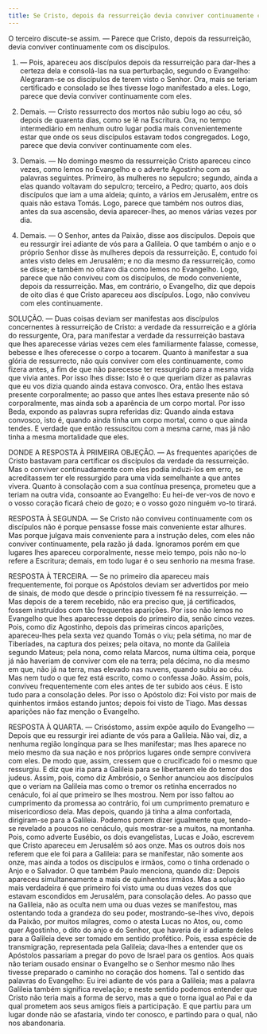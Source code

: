 ```yaml
---
title: Se Cristo, depois da ressurreição devia conviver continuamente com os discípulos
---
```


O terceiro discute-se assim. — Parece que Cristo, depois da ressurreição, devia conviver continuamente com os discípulos.  

1. — Pois, apareceu aos discípulos depois da ressurreição para dar-Ihes a certeza dela e consolá-Ias na sua perturbação, segundo o Evangelho: Alegraram-se os discípulos de terem visto o Senhor. Ora, mais se teriam certificado e consolado se lhes tivesse logo manifestado a eles. Logo, parece que devia conviver continuamente com eles.  

2. Demais. — Cristo ressurrecto dos mortos não subiu logo ao céu, só depois de quarenta dias, como se lê na Escritura. Ora, no tempo intermediário em nenhum outro lugar podia mais convenientemente estar que onde os seus discípulos estavam todos congregados. Logo, parece que devia conviver continuamente com eles.  

3. Demais. — No domingo mesmo da ressurreição Cristo apareceu cinco vezes, como lemos no Evangelho e o adverte Agostinho com as palavras seguintes. Primeiro, às mulheres no sepulcro; segundo, ainda a elas quando voltavam do sepulcro; terceiro, a Pedro; quarto, aos dois discípulos que iam a uma aldeia; quinto, a vários em Jerusalém, entre os quais não estava Tomás. Logo, parece que também nos outros dias, antes da sua ascensão, devia aparecer-Ihes, ao menos várias vezes por dia.  

4. Demais. — O Senhor, antes da Paixão, disse aos discípulos. Depois que eu ressurgir irei adiante de vós para a Galileia. O que também o anjo e o próprio Senhor disse às mulheres depois da ressurreição. E, contudo foi antes visto deles em Jerusalém; e no dia mesmo da ressurreição, como se disse; e também no oitavo dia como lemos no Evangelho. Logo, parece que não conviveu com os discípulos, de modo conveniente, depois da ressurreição.  Mas, em contrário, o Evangelho, diz que depois de oito dias é que Cristo apareceu aos discípulos. Logo, não conviveu com eles continuamente.  

SOLUÇÃO. — Duas coisas deviam ser manifestas aos discípulos concernentes à ressurreição de Cristo: a verdade da ressurreição e a glória do ressurgente, Ora, para manifestar a verdade da ressurreição bastava que lhes aparecesse várias vezes cem eles familiarmente falasse, comesse, bebesse e lhes oferecesse o corpo a tocarem. Quanto à manifestar a sua glória de ressurrecto, não quis conviver com eles continuamente, como fizera antes, a fim de que não parecesse ter ressurgido para a mesma vida que vivia antes. Por isso lhes disse: Isto é o que queriam dizer as palavras que eu vos dizia quando ainda estava convosco. Ora, então lhes estava presente corporalmente; ao passo que antes lhes estava presente não só corporalmente, mas ainda sob a aparência de um corpo mortal. Por isso Beda, expondo as palavras supra referidas diz: Quando ainda estava convosco, isto é, quando ainda tinha um corpo mortal, como o que ainda tendes. E verdade que então ressuscitou com a mesma carne, mas já não tinha a mesma mortalidade que eles.  

DONDE A RESPOSTA À PRIMEIRA OBJEÇÃO. — As frequentes aparições de Cristo bastavam para certificar os discípulos da verdade da ressurreição. Mas o conviver continuadamente com eles podia induzi-Ios em erro, se acreditassem ter ele ressurgido para uma vida semelhante a que antes vivera. Quanto à consolação com a sua contínua presença, prometeu que a teriam na outra vida, consoante ao Evangelho: Eu hei-de ver-vos de novo e o vosso coração ficará cheio de gozo; e o vosso gozo ninguém vo-to tirará.  

RESPOSTA À SEGUNDA. — Se Cristo não conviveu continuamente com os discípulos não é porque pensasse fosse mais conveniente estar alhures. Mas porque julgava mais conveniente para a instrução deles, com eles não conviver continuamente, pela razão já dada. Ignoramos porém em que lugares lhes apareceu corporalmente, nesse meio tempo, pois não no-lo refere a Escritura; demais, em todo lugar é o seu senhorio na mesma frase.  

RESPOSTA À TERCEIRA. — Se no primeiro dia apareceu mais frequentemente, foi porque os Apóstolos deviam ser advertidos por meio de sinais, de modo que desde o princípio tivessem fé na ressurreição. — Mas depois de a terem recebido, não era preciso que, já certificados, fossem instruídos com tão frequentes aparições. Por isso não lemos no Evangelho que lhes aparecesse depois do primeiro dia, senão cinco vezes. Pois, como diz Agostinho, depois das primeiras cincos aparições, apareceu-lhes pela sexta vez quando Tomás o viu; pela sétima, no mar de Tiberíades, na captura dos peixes; pela oitava, no monte da Galileia segundo Mateus; pela nona, como relata Marcos, numa última ceia, porque já não haveriam de conviver com ele na terra; pela décima, no dia mesmo em que, não já na terra, mas elevado nas nuvens, quando subiu ao céu. Mas nem tudo o que fez está escrito, como o confessa João. Assim, pois, conviveu frequentemente com eles antes de ter subido aos céus. E isto tudo para a consolação deles. Por isso o Apóstolo diz: Foi visto por mais de quinhentos irmãos estando juntos; depois foi visto de Tiago. Mas dessas aparições não faz menção o Evangelho.  

RESPOSTA À QUARTA. — Crisóstomo, assim expõe aquilo do Evangelho — Depois que eu ressurgir irei adiante de vós para a Galileia. Não vai, diz, a nenhuma região longínqua para se lhes manifestar; mas lhes aparece no meio mesmo da sua nação e nos próprios lugares onde sempre convivera com eles. De modo que, assim, cressem que o crucificado foi o mesmo que ressurgiu. E diz que iria para a Galileia para se libertarem ele do temor dos judeus. Assim, pois, como diz Ambrósio, o Senhor anunciou aos discípulos que o veriam na Galileia mas como o tremor os retinha encerrados no cenáculo, foi aí que primeiro se lhes mostrou. Nem por isso faltou ao cumprimento da promessa ao contrário, foi um cumprimento prematuro e misericordioso dela. Mas depois, quando já tinha a alma confortada, dirigiram-se para a Galileia. Podemos porem dizer igualmente que, tendo-se revelado a poucos no cenáculo, quis mostrar-se a muitos, na montanha. Pois, como adverte Eusébio, os dois evangelistas, Lucas e João, escrevem que Cristo apareceu em Jerusalém só aos onze. Mas os outros dois nos referem que ele foi para a Galileia: para se manifestar, não somente aos onze, mas ainda a todos os discípulos e irmãos, como o tinha ordenado o Anjo e o Salvador. O que também Paulo menciona, quando diz: Depois apareceu simultaneamente a mais de quinhentos irmãos. Mas a solução mais verdadeira é que primeiro foi visto uma ou duas vezes dos que estavam escondidos em Jerusalém, para consolação deles. Ao passo que na Galileia, não as oculta nem uma ou duas vezes se manifestou, mas ostentando toda a grandeza do seu poder, mostrando-se-lhes vivo, depois da Paixão, por muitos milagres, como o atesta Lucas no Atos, ou, como quer Agostinho, o dito do anjo e do Senhor, que haveria de ir adiante deles para a Galileia deve ser tomado em sentido profético. Pois, essa espécie de transmigração, representada pela Galileia; dava-lhes a entender que os Apóstolos passariam a pregar do povo de Israel para os gentios. Aos quais não teriam ousado ensinar o Evangelho se o Senhor mesmo não lhes tivesse preparado o caminho no coração dos homens. Tal o sentido das palavras do Evangelho: Eu irei adiante de vós para a Galileia; mas a palavra Galileia também significa revelação; e neste sentido podemos entender que Cristo não teria mais a forma de servo, mas a que o torna igual ao Pai e da qual prometem aos seus amigos fieis a participação. E que partiu para um lugar donde não se afastaria, vindo ter conosco, e partindo para o qual, não nos abandonaria.